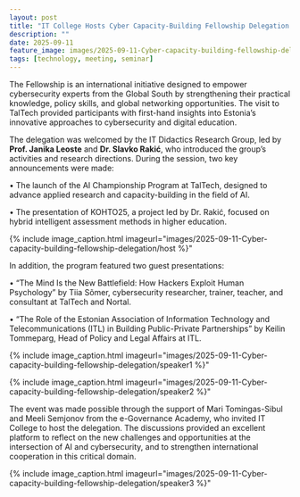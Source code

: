 ```yaml
---
layout: post
title: "IT College Hosts Cyber Capacity-Building Fellowship Delegation from the Global South"
description: ""
date: 2025-09-11
feature_image: images/2025-09-11-Cyber-capacity-building-fellowship-delegation/cover.jpg
tags: [technology, meeting, seminar]
---
```

The Fellowship is an international initiative designed to empower cybersecurity experts from the Global South by strengthening their practical knowledge, policy skills, and global networking opportunities. The visit to TalTech provided participants with first-hand insights into Estonia’s innovative approaches to cybersecurity and digital education.

The delegation was welcomed by the IT Didactics Research Group, led by **Prof. Janika Leoste** and **Dr. Slavko Rakić**, who introduced the group’s activities and research directions. During the session, two key announcements were made:

•	The launch of the AI Championship Program at TalTech, designed to advance applied research and capacity-building in the field of AI.

•	The presentation of KOHTO25, a project led by Dr. Rakić, focused on hybrid intelligent assessment methods in higher education.


<!--more-->

{% include image_caption.html imageurl="images/2025-09-11-Cyber-capacity-building-fellowship-delegation/host %}"

In addition, the program featured two guest presentations:

•	“The Mind Is the New Battlefield: How Hackers Exploit Human Psychology” by Tiia Sõmer, cybersecurity researcher, trainer, teacher, and consultant at TalTech and Nortal.

•	“The Role of the Estonian Association of Information Technology and Telecommunications (ITL) in Building Public-Private Partnerships” by Keilin Tommeparg, Head of Policy and Legal Affairs at ITL.

{% include image_caption.html imageurl="images/2025-09-11-Cyber-capacity-building-fellowship-delegation/speaker1 %}"

{% include image_caption.html imageurl="images/2025-09-11-Cyber-capacity-building-fellowship-delegation/speaker2 %}"

The event was made possible through the support of Mari Tomingas-Sibul and Meeli Semjonov from the e-Governance Academy, who invited IT College to host the delegation. The discussions provided an excellent platform to reflect on the new challenges and opportunities at the intersection of AI and cybersecurity, and to strengthen international cooperation in this critical domain.

{% include image_caption.html imageurl="images/2025-09-11-Cyber-capacity-building-fellowship-delegation/speaker3 %}"










